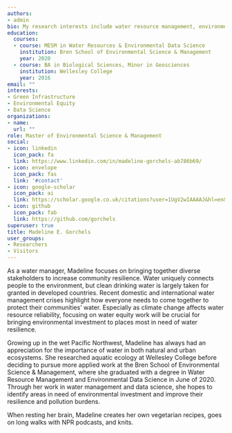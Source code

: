 ```yaml
---
authors:
- admin
bio: My research interests include water resource management, environmental equity and data science.
education:
  courses:
  - course: MESM in Water Resources & Environmental Data Science
    institution: Bren School of Environmental Science & Management
    year: 2020
  - course: BA in Biological Sciences, Minor in Geosciences
    institution: Wellesley College
    year: 2016
email: ""
interests:
- Green Infrastructure
- Environmental Equity
- Data Science
organizations:
- name:
  url: ""
role: Master of Environmental Science & Management
social:
- icon: linkedin
  icon_pack: fa
  link: https://www.linkedin.com/in/madeline-gorchels-ab786b69/
- icon: envelope
  icon_pack: fas
  link: '#contact'
- icon: google-scholar
  icon_pack: ai
  link: https://scholar.google.co.uk/citations?user=1UgV2wIAAAAJ&hl=en&oi=ao
- icon: github
  icon_pack: fab
  link: https://github.com/gorchels
superuser: true
title: Madeline E. Gorchels
user_groups:
- Researchers
- Visitors
---
```


As a water manager, Madeline focuses on bringing together diverse stakeholders to increase community resilience. Water uniquely connects people to the environment, but clean drinking water is largely taken for granted in developed countries. Recent domestic and international water management crises highlight how everyone needs to come together to protect their communities’ water. Especially as climate change affects water resource reliability, focusing on water equity work will be crucial for bringing environmental investment to places most in need of water resilience.

Growing up in the wet Pacific Northwest, Madeline has always had an appreciation for the importance of water in both natural and urban ecosystems. She researched aquatic ecology at Wellesley College before deciding to pursue more applied work at the Bren School of Environmental Science & Management, where she graduated with a degree in Water Resource Management and Environmental Data Science in June of 2020. Through her work in water management and data science, she hopes to identify areas in need of environmental investment and improve their resilience and pollution burdens.

When resting her brain, Madeline creates her own vegetarian recipes, goes on long walks with NPR podcasts, and knits.
